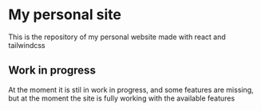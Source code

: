# My personal site

This is the repository of my personal website made with react and tailwindcss

## Work in progress

At the moment it is stil in work in progress, and some features are missing, but at the moment the site is fully working with the available features